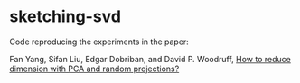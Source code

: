 # sketching-svd

Code reproducing the experiments in the paper:

Fan Yang, Sifan Liu, Edgar Dobriban, and David P. Woodruff, [How to reduce dimension with PCA and random projections?](https://ieeexplore.ieee.org/document/9537789)
